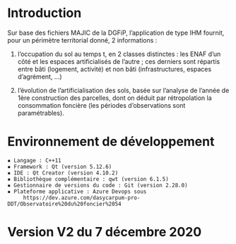 # Introduction 
Sur base des fichiers MAJIC de la DGFiP, l’application de type IHM fournit, pour un périmètre territorial donné, 2 informations :
1. l’occupation du sol au temps t, en 2 classes distinctes : les ENAF d’un côté et les espaces artificialisés de l’autre ; ces derniers sont répartis entre bâti (logement, activité) et non bâti (infrastructures, espaces d’agrément, …)

2. l’évolution de l’artificialisation des sols, basée sur l’analyse de l’année de 1ère construction des parcelles, dont on déduit par rétropolation la consommation foncière (les périodes d’observations sont paramétrables).

# Environnement de développement
    ▪ Langage : C++11
    ▪ Framework : Qt (version 5.12.6)
    ▪ IDE : Qt Creator (version 4.10.2)
    ▪ Bibliothèque complémentaire : qwt (version 6.1.5)
    ▪ Gestionnaire de versions du code : Git (version 2.28.0)
    ▪ Plateforme applicative : Azure Devops sous
         https://dev.azure.com/dasycarpum-pro-DDT/Observatoire%20du%20foncier%2054

# Version V2 du 7 décembre 2020